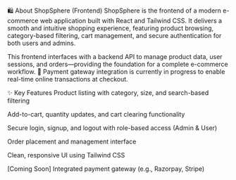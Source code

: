 🛍️ About ShopSphere (Frontend)
ShopSphere is the frontend of a modern e-commerce web application built with React and Tailwind CSS. It delivers a smooth and intuitive shopping experience, featuring product browsing, category-based filtering, cart management, and secure authentication for both users and admins.

This frontend interfaces with a backend API to manage product data, user sessions, and orders—providing the foundation for a complete e-commerce workflow.
🚀 Payment gateway integration is currently in progress to enable real-time online transactions at checkout.

✨ Key Features
Product listing with category, size, and search-based filtering

Add-to-cart, quantity updates, and cart clearing functionality

Secure login, signup, and logout with role-based access (Admin & User)

Order placement and management interface

Clean, responsive UI using Tailwind CSS

[Coming Soon] Integrated payment gateway (e.g., Razorpay, Stripe)
